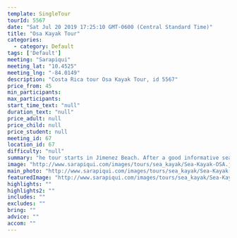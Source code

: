 ```yaml
---
template: SingleTour
tourId: 5567
date: "Sat Jul 20 2019 17:25:10 GMT-0600 (Central Standard Time)"
title: "Osa Kayak Tour"
categories: 
  - category: Default
tags: ['Default']
meeting: "Sarapiqui"
meeting_lat: "10.4525"
meeting_lng: "-84.0149"
description: "Costa Rica tour Osa Kayak Tour, id 5567"
price_from: 45
min_participants: 
max_participants: 
start_time_text: "null"
duration_text: "null"
price_adult: null
price_child: null
price_student: null
meeting_id: 67
location_id: 67
difficulty: "null"
summary: "he tour starts in Jimenez Beach. After a good informative sea-kayaking techniques lesson, and safety talk, kayakers will slowly start paddling into the Preciosa and Platanares Wildlife and Mangroves Reserve."
image: "http://www.sarapiqui.com/images/tours/sea_kayak/Sea-Kayak-OSA.jpg"
main_photo: "http://www.sarapiqui.com/images/tours/sea_kayak/Sea-Kayak-OSA.jpg"
featuredImage: "http://www.sarapiqui.com/images/tours/sea_kayak/Sea-Kayak-OSA.jpg"
highlights: ""
highlights2: ""
includes: ""
excludes: ""
bring: ""
advice: ""
accom: ""
---
```

